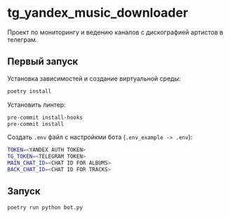 # tg_yandex_music_downloader
Проект по мониторингу и ведению каналов с дискографией артистов в телеграм.

## Первый запуск
Установка зависимостей и создание виртуальной среды:
```bash
poetry install
```

Установить линтер:
```bash
pre-commit install-hooks
pre-commit install
```

Создать `.env` файл с настройкми бота (`.env_example -> .env`):
```bash
TOKEN=<YANDEX AUTH TOKEN>
TG_TOKEN=<TELEGRAM TOKEN>
MAIN_CHAT_ID=<CHAT ID FOR ALBUMS>
BACK_CHAT_ID=<CHAT ID FOR TRACKS>
```

## Запуск
```bash
poetry run python bot.py
```
